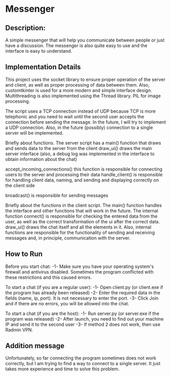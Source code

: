 # Messenger

## Description:
A simple messenger that will help you communicate between people or just have a discussion. The messenger is also quite easy to use and the interface is easy to understand.

## Implementation Details
This project uses the socket library to ensure proper operation of the server and client, as well as proper processing of data between them. Also, customtkinter is used for a more modern and simple interface design. Multithreading is also implemented using the Thread library. PIL for image processing.

The script uses a TCP connection instead of UDP because TCP is more telephonic and you need to wait until the second user accepts the connection before sending the message. In the future, I will try to implement a UDP connection. Also, in the future (possibly) connection to a single server will be implemented.

Briefly about functions. The server script has a main() function that draws and sends data to the server from the client draw_ui() draws the main server interface (also, a debug log was implemented in the interface to obtain information about the chat)

accept_incoming_connections() this function is responsible for connecting users to the server and processing their data handle_client() is responsible for handling client data, naming, and sending and displaying correctly on the client side

broadcast() is responsible for sending messages

Briefly about the functions in the client script. The main() function handles the interface and other functions that will work in the future. The internal function connect() is responsible for checking the entered data from the user, as well as the correct transformation of the ui after the correct data. draw_ui() draws the chat itself and all the elements in it. Also, internal functions are responsible for the functionality of sending and receiving messages and, in principle, communication with the server.

## How to Run
Before you start chat: -1- Make sure you have your operating system's firewall and antivirus disabled. Sometimes the program conflicted with these restrictions and this caused errors.

To start a chat (if you are a regular user): -1- Open client.py (or client.exe if the program has already been released) -2- Enter the required data in the fields (name, ip, port). It is not necessary to enter the port. -3- Click Join and if there are no errors, you will be allowed into the chat.

To start a chat (if you are the host): -1- Run server.py (or server.exe if the program was released) -2- After launch, you need to find out your machine IP and send it to the second user -3- If method 2 does not work, then use Radmin VPN.

## Addition message
Unfortunately, so far connecting the program sometimes does not work correctly, but I am trying to find a way to connect to a single server. It just takes more experience and time to solve this problem.